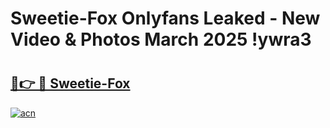 # Sweetie-Fox Onlyfans Leaked - New Video & Photos March 2025 !ywra3

# <h2><a href="https://oy8sgi.iuczelnia.edu.pl?title=Sweetie-Fox&ref=ywra3">🔗👉 🔴 Sweetie-Fox</a></h2>

[![acn](https://github.com/user-attachments/assets/0f9c940e-d8b0-45ae-aac7-cd30a18b3e1c)](https://oy8sgi.iuczelnia.edu.pl?title=Sweetie-Fox&ref=ywra3)

